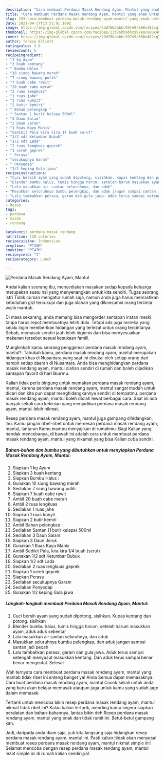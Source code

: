 ```yaml
---
description: "Cara membuat Perdana Masak Rendang Ayam, Mantul yang enak Untuk Jualan"
title: "Cara membuat Perdana Masak Rendang Ayam, Mantul yang enak Untuk Jualan"
slug: 293-cara-membuat-perdana-masak-rendang-ayam-mantul-yang-enak-untuk-jualan
date: 2021-04-17T13:51:01.109Z
image: https://img-global.cpcdn.com/recipes/23d76bbabbc997e9/680x482cq70/perdana-masak-rendang-ayam-mantul-foto-resep-utama.jpg
thumbnail: https://img-global.cpcdn.com/recipes/23d76bbabbc997e9/680x482cq70/perdana-masak-rendang-ayam-mantul-foto-resep-utama.jpg
cover: https://img-global.cpcdn.com/recipes/23d76bbabbc997e9/680x482cq70/perdana-masak-rendang-ayam-mantul-foto-resep-utama.jpg
author: Teresa Elliott
ratingvalue: 3.8
reviewcount: 5
recipeingredient:
- "1 kg Ayam"
- "3 buah kentang"
- " Bumbu Halus "
- "10 siung bawang merah"
- "7 siung bawang putih"
- "7 buah cabe rawit"
- "20 buah cabe merah"
- "2 ruas lengkuas"
- "1 ruas jahe"
- "1 ruas kunyit"
- "2 butir kemiri"
- " Bahan pelengkap "
- " Santan 1 butir kelapa 500ml"
- "3 Daun Salam"
- "3 Daun Jeruk"
- "1 Ruas Kayu Manis"
- "Sedikit Pala kira kira 14 buah serut"
- "1/2 sdt Ketumbar Bubuk"
- "1/2 sdt Lada"
- "2 ruas lengkuas geprek"
- "1 sereh geprek"
- " Perasa"
- "secukupnya Garam"
- " Penyedap"
- "1/2 keping Gula jawa"
recipeinstructions:
- "Cuci bersih ayam yang sudah dipotong, sisihkan. Kupas kentang dan potong. sisihkan"
- "Blender bumbu halus, tumis hingga harum, setelah harum masukkan ayam, aduk aduk sebentar"
- "Lalu masukkan air santan seluruhnya, dan aduk"
- "Masukkan seluruhnya bumbu pelengkap, dan aduk jangan sampai santan jadi pecah"
- "Lalu tambahkan perasa, garam dan gula jawa. Aduk terus sampai setengah menyusut masukkan kentang. Dan aduk terus sampai benar benar mengental. Selesai"
categories:
- Resep
tags:
- perdana
- masak
- rendang

katakunci: perdana masak rendang 
nutrition: 128 calories
recipecuisine: Indonesian
preptime: "PT35M"
cooktime: "PT47M"
recipeyield: "1"
recipecategory: Lunch

---
```



![Perdana Masak Rendang Ayam, Mantul](https://img-global.cpcdn.com/recipes/23d76bbabbc997e9/680x482cq70/perdana-masak-rendang-ayam-mantul-foto-resep-utama.jpg)

Andai kalian seorang ibu, menyediakan masakan sedap kepada keluarga merupakan suatu hal yang menyenangkan untuk kita sendiri. Tugas seorang istri Tidak cuman mengatur rumah saja, namun anda juga harus memastikan kebutuhan gizi tercukupi dan juga olahan yang dikonsumsi orang tercinta wajib mantab.

Di masa  sekarang, anda memang bisa mengorder santapan instan meski tanpa harus repot membuatnya lebih dulu. Tetapi ada juga mereka yang selalu ingin memberikan hidangan yang terlezat untuk orang tercintanya. Sebab, memasak sendiri jauh lebih higienis dan bisa menyesuaikan makanan tersebut sesuai kesukaan famili. 



Mungkinkah kamu seorang penggemar perdana masak rendang ayam, mantul?. Tahukah kamu, perdana masak rendang ayam, mantul merupakan hidangan khas di Nusantara yang saat ini disukai oleh setiap orang dari hampir setiap daerah di Nusantara. Anda bisa menghidangkan perdana masak rendang ayam, mantul olahan sendiri di rumah dan boleh dijadikan santapan favorit di hari liburmu.

Kalian tidak perlu bingung untuk memakan perdana masak rendang ayam, mantul, karena perdana masak rendang ayam, mantul sangat mudah untuk dicari dan kita pun dapat menghidangkannya sendiri di tempatmu. perdana masak rendang ayam, mantul boleh diolah lewat berbagai cara. Saat ini ada banyak sekali cara kekinian yang menjadikan perdana masak rendang ayam, mantul lebih nikmat.

Resep perdana masak rendang ayam, mantul juga gampang dihidangkan, lho. Kamu jangan ribet-ribet untuk memesan perdana masak rendang ayam, mantul, lantaran Kamu mampu menyajikan di rumahmu. Bagi Kalian yang hendak mencobanya, di bawah ini adalah cara untuk membuat perdana masak rendang ayam, mantul yang nikamat yang bisa Kalian coba sendiri.

<!--inarticleads1-->

##### Bahan-bahan dan bumbu yang dibutuhkan untuk menyiapkan Perdana Masak Rendang Ayam, Mantul:

1. Siapkan 1 kg Ayam
1. Siapkan 3 buah kentang
1. Siapkan  Bumbu Halus :
1. Gunakan 10 siung bawang merah
1. Sediakan 7 siung bawang putih
1. Siapkan 7 buah cabe rawit
1. Ambil 20 buah cabe merah
1. Ambil 2 ruas lengkuas
1. Sediakan 1 ruas jahe
1. Siapkan 1 ruas kunyit
1. Siapkan 2 butir kemiri
1. Ambil  Bahan pelengkap :
1. Sediakan  Santan (1 butir kelapa) 500ml
1. Sediakan 3 Daun Salam
1. Siapkan 3 Daun Jeruk
1. Gunakan 1 Ruas Kayu Manis
1. Ambil Sedikit Pala, kira kira 1/4 buah (serut)
1. Gunakan 1/2 sdt Ketumbar Bubuk
1. Siapkan 1/2 sdt Lada
1. Sediakan 2 ruas lengkuas geprek
1. Siapkan 1 sereh geprek
1. Siapkan  Perasa
1. Sediakan secukupnya Garam
1. Sediakan  Penyedap
1. Gunakan 1/2 keping Gula jawa




<!--inarticleads2-->

##### Langkah-langkah membuat Perdana Masak Rendang Ayam, Mantul:

1. Cuci bersih ayam yang sudah dipotong, sisihkan. Kupas kentang dan potong. sisihkan
1. Blender bumbu halus, tumis hingga harum, setelah harum masukkan ayam, aduk aduk sebentar
1. Lalu masukkan air santan seluruhnya, dan aduk
1. Masukkan seluruhnya bumbu pelengkap, dan aduk jangan sampai santan jadi pecah
1. Lalu tambahkan perasa, garam dan gula jawa. Aduk terus sampai setengah menyusut masukkan kentang. Dan aduk terus sampai benar benar mengental. Selesai




Wah ternyata cara membuat perdana masak rendang ayam, mantul yang mantab tidak ribet ini enteng banget ya! Anda Semua dapat memasaknya. Cara buat perdana masak rendang ayam, mantul Cocok sekali untuk anda yang baru akan belajar memasak ataupun juga untuk kamu yang sudah jago dalam memasak.

Tertarik untuk mencoba bikin resep perdana masak rendang ayam, mantul nikmat tidak ribet ini? Kalau kalian tertarik, mending kamu segera siapkan peralatan dan bahan-bahannya, lantas bikin deh Resep perdana masak rendang ayam, mantul yang enak dan tidak rumit ini. Betul-betul gampang kan. 

Jadi, daripada anda diam saja, yuk kita langsung saja hidangkan resep perdana masak rendang ayam, mantul ini. Pasti kalian tiidak akan menyesal membuat resep perdana masak rendang ayam, mantul nikmat simple ini! Selamat mencoba dengan resep perdana masak rendang ayam, mantul lezat simple ini di rumah kalian sendiri,ya!.

